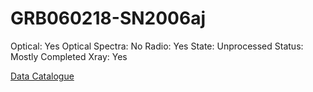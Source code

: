 # GRB060218-SN2006aj

Optical: Yes
Optical Spectra: No
Radio: Yes
State: Unprocessed
Status: Mostly Completed
Xray: Yes

[Data Catalogue](GRB060218-SN2006aj%208bd7fd17d83c493687b11e8d4a143d0d/Data%20Catalogue%2019f05d704b8d41239a01191db7554077.csv)